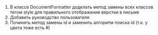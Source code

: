 1. В классе DocumentFormatter доделать метод замены всех классов тегом style для правильного отображения верстки в письме
1. Добавить руководство пользователя
1. Починить метод замены id и заменить алгоритм поиска id (т.к. у цвета тоже есть #)
